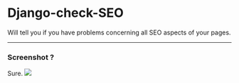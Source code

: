 # Django-check-SEO

Will tell you if you have problems concerning all SEO aspects of your pages.

----

### Screenshot ?

Sure.
![](https://gitlab.com/sodimel/SiMoTool/wikis/uploads/9a15b65a87cb37d002eb2017c56ba982/image.png)
